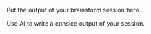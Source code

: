 Put the output of your brainstorm session here. 

Use AI to write a consice output of your session.
